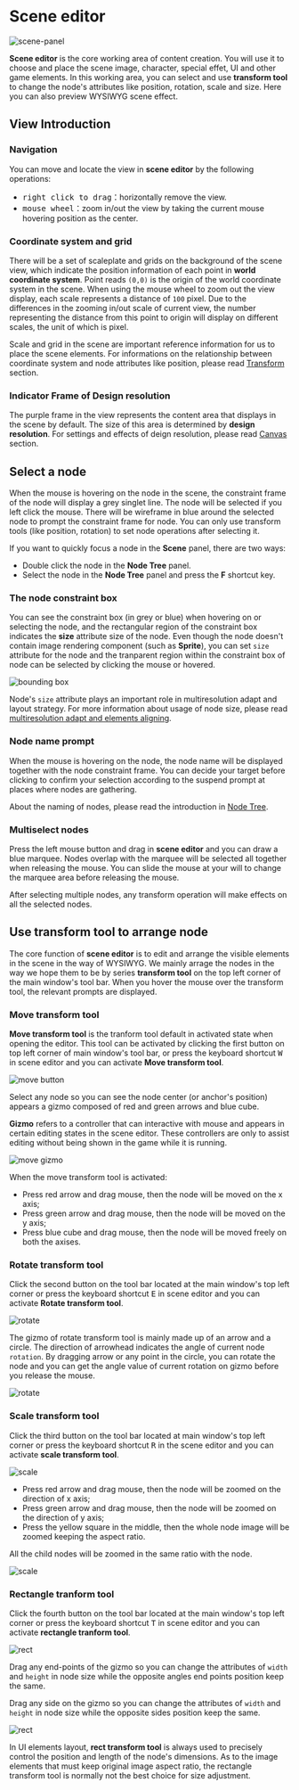 # Scene editor

![scene-panel](../index/scene.png)

**Scene editor** is the core working area of content creation. You will use it to choose and place the scene image, character, special effet, UI and other game elements. In this working area, you can select and use **transform tool** to change the node's attributes like position, rotation, scale and size. Here you can also preview WYSIWYG scene effect.

## View Introduction

### Navigation

You can move and locate the view in **scene editor** by the following operations:

- <kbd>right click to drag</kbd>：horizontally remove the view.
- <kbd>mouse wheel</kbd>：zoom in/out the view by taking the current mouse hovering position as the center.

### Coordinate system and grid

There will be a set of scaleplate and grids on the background of the scene view, which indicate the position information of each point in **world coordinate system**. Point reads `(0,0)` is the origin of the world coordinate system in the scene. When using the mouse wheel to zoom out the view display, each scale represents a distance of `100` pixel. Due to the differences in the zooming in/out scale of current view, the number representing the distance from this point to origin will display on different scales, the unit of which is pixel.

Scale and grid in the scene are important reference information for us to place the scene elements. For informations on the relationship between coordinate system and node attributes like position, please read [Transform](../../../content-workflow/transform.md) section.

### Indicator Frame of Design resolution

The purple frame in the view represents the content area that displays in the scene by default. The size of this area is determined by **design resolution**. For settings and effects of deign resolution, please read [Canvas](../../../components/canvas.md) section.

## Select a node

When the mouse is hovering on the node in the scene, the constraint frame of the node will display a grey singlet line. The node will be selected if you left click the mouse. There will be wireframe in blue around the selected node to prompt the constraint frame for node. You can only use transform tools (like position, rotation) to set node operations after selecting it.

If you want to quickly focus a node in the **Scene** panel, there are two ways:
- Double click the node in the **Node Tree** panel.
- Select the node in the **Node Tree** panel and press the **F** shortcut key.

### The node constraint box

You can see the constraint box (in grey or blue) when hovering on or selecting the node, and the rectangular region of the constraint box indicates the **size** attribute size of the node. Even though the node doesn't contain image rendering component (such as **Sprite**), you can set `size` attribute for the node and the tranparent region within the constraint box of node can be selected by clicking the mouse or hovered.

![bounding box](scene/boundingbox.png)

Node's `size` attribute plays an important role in multiresolution adapt and layout strategy. For more information about usage of node size, please read [multiresolution adapt and elements aligning](../../../ui/multi-resolution.md).

### Node name prompt

When the mouse is hovering on the node, the node name will be displayed together with the node constraint frame. You can decide your target before clicking to confirm your selection according to the suspend prompt at places where nodes are gathering.

About the naming of nodes, please read the introduction in [Node Tree](node-tree.md).

### Multiselect nodes

Press the left mouse button and drag in **scene editor** and you can draw a blue marquee. Nodes overlap with the marquee will be selected all together when releasing the mouse. You can slide the mouse at your will to change the marquee area before releasing the mouse.

After selecting multiple nodes, any transform operation will make effects on all the selected nodes.

## Use transform tool to arrange node

The core function of **scene editor** is to edit and arrange the visible elements in the scene in the way of WYSIWYG. We mainly arrage the nodes in the way we hope them to be by series **transform tool** on the top left corner of the main window's tool bar. When you hover the mouse over the transform tool, the relevant prompts are displayed.

### Move transform tool

**Move transform tool** is the tranform tool default in activated state when opening the editor. This tool can be activated by clicking the first button on top left corner of main window's tool bar, or press the keyboard shortcut <kbd>W</kbd> in scene editor and you can activate **Move transform tool**.

![move button](scene/move_button.png)

Select any node so you can see the node center (or anchor's position) appears a gizmo composed of red and green arrows and blue cube.

**Gizmo** refers to a controller that can interactive with mouse and appears in certain editing states in the scene editor. These controllers are only to assist editing without being shown in the game while it is running.

![move gizmo](scene/move_gizmo.png)

When the move transform tool is activated:

- Press red arrow and drag mouse, then the node will be moved on the x axis;
- Press green arrow and drag mouse, then the node will be moved on the y axis;
- Press blue cube and drag mouse, then the node will be moved freely on both the axises.

### Rotate transform tool

Click the second button on the tool bar located at the main window's top left corner or press the keyboard shortcut <kbd>E</kbd> in scene editor and you can activate **Rotate transform tool**.

![rotate](scene/rotate_button.png)

The gizmo of rotate transform tool is mainly made up of an arrow and a circle. The direction of arrowhead indicates the angle of current node `rotation`. By dragging arrow or any point in the circle, you can rotate the node and you can get the angle value of current rotation on gizmo before you release the mouse.

![rotate](scene/rotate_gizmo.png)

### Scale transform tool

Click the third button on the tool bar located at main window's top left corner or press the keyboard shortcut <kbd>R</kbd> in the scene editor and you can activate **scale transform tool**.

![scale](scene/scale_button.png)

- Press red arrow and drag mouse, then the node will be zoomed on the direction of x axis;
- Press green arrow and drag mouse, then the node will be zoomed on the direction of y axis;
- Press the yellow square in the middle, then the whole node image will be zoomed keeping the aspect ratio.

All the child nodes will be zoomed in the same ratio with the node.

![scale](scene/scale_gizmo.png)

### Rectangle tranform tool

Click the fourth button on the tool bar located at the main window's top left corner or press the keyboard shortcut <kbd>T</kbd> in scene editor and you can activate **rectangle tranform tool**.

![rect](scene/rect_button.png)

Drag any end-points of the gizmo so you can change the attributes of `width` and `height` in node size while the opposite angles end points position keep the same.

Drag any side on the gizmo so you can change the attributes of `width` and `height` in node size while the opposite sides position keep the same.

![rect](scene/rect_gizmo.png)

In UI elements layout, **rect transform tool** is always used to precisely control the position and length of the node's dimensions. As to the image elements that must keep original image aspect ratio, the rectangle transform tool is normally not the best choice for size adjustment.
